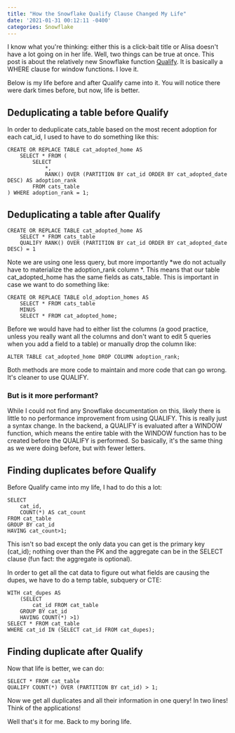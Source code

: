 ```yaml
---
title: "How the Snowflake Qualify Clause Changed My Life"
date: '2021-01-31 00:12:11 -0400'
categories: Snowflake
---
```


I know what you're thinking: either this is a click-bait title or Alisa doesn't have a lot going on in her life. Well, two things can be true at once. This post is about the relatively new Snowflake function [Qualify](https://docs.snowflake.com/en/sql-reference/constructs/qualify.html). It is basically a WHERE clause for window functions. I love it.

Below is my life before and after Qualify came into it. You will notice there were dark times before, but now, life is better.

## Deduplicating a table before Qualify

In order to deduplicate cats_table based on the most recent adoption for each cat_id, I used to have to do something like this:

```
CREATE OR REPLACE TABLE cat_adopted_home AS
    SELECT * FROM (
        SELECT 
            *,
            RANK() OVER (PARTITION BY cat_id ORDER BY cat_adopted_date DESC) AS adoption_rank
        FROM cats_table
) WHERE adoption_rank = 1;
```

## Deduplicating a table after Qualify

```
CREATE OR REPLACE TABLE cat_adopted_home AS
    SELECT * FROM cats_table
    QUALIFY RANK() OVER (PARTITION BY cat_id ORDER BY cat_adopted_date DESC) = 1
```

Note we are using one less query, but more importantly *we do not actually have to materialize the adoption_rank column *. This means that our table cat_adopted_home has the same fields as cats_table. This is important in case we want to do something like:

```
CREATE OR REPLACE TABLE old_adoption_homes AS
    SELECT * FROM cats_table
    MINUS 
    SELECT * FROM cat_adopted_home;
```
Before we would have had to either list the columns (a good practice, unless you really want all the columns and don't want to edit 5 queries when you add a field to a table) or manually drop the column like:

`ALTER TABLE cat_adopted_home DROP COLUMN adoption_rank;`

Both methods are more code to maintain and more code that can go wrong. It's cleaner to use QUALIFY. 

### But is it more performant?

While I could not find any Snowflake documentation on this, likely there is little to no performance improvement from using QUALIFY. This is really just a syntax change. In the backend, a QUALIFY is evaluated after a WINDOW function, which means the entire table with the WINDOW function has to be created before the QUALIFY is performed. So basically, it's the same thing as we were doing before, but with fewer letters.

## Finding duplicates before Qualify

Before Qualify came into my life, I had to do this a lot:

```
SELECT 
    cat_id,
    COUNT(*) AS cat_count 
FROM cat_table
GROUP BY cat_id
HAVING cat_count>1;

```

This isn't so bad except the only data you can get is the primary key (cat_id); nothing over than the PK and the aggregate can be in the SELECT clause (fun fact: the aggregate is optional).

In order to get all the cat data to figure out what fields are causing the dupes, we have to do a temp table, subquery or CTE:

```
WITH cat_dupes AS 
    (SELECT 
        cat_id FROM cat_table
    GROUP BY cat_id
    HAVING COUNT(*) >1)
SELECT * FROM cat_table
WHERE cat_id IN (SELECT cat_id FROM cat_dupes);
```

## Finding duplicate after Qualify

Now that life is better, we can do:

```
SELECT * FROM cat_table
QUALIFY COUNT(*) OVER (PARTITION BY cat_id) > 1;

```

Now we get all duplicates and all their information in one query! In two lines! Think of the applications!

Well that's it for me. Back to my boring life.